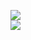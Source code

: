 [![](https://img.shields.io/badge/Made%20With-Github%20Spray-lightgrey.svg?style=for-the-badge&logo=github)](https://github.com/Annihil/github-spray#490)  
[![](https://i.imgur.com/2DrTn0Z.gif)](https://github.com/Annihil/github-spray)